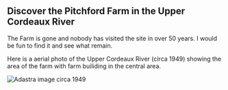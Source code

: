 ## Discover the Pitchford Farm in the Upper Cordeaux River

The Farm is gone and nobody has visited the site in over 50 years. I would be fun to find it and see what remain.

Here is a aerial photo of the Upper Cordeaux River (circa 1949) showing the area of the farm with farm builiding in the central area.

![Adastra image circa 1949](upper_cordeaux_ad_astra_circa_1950.png "Adastra image of the Upper Cordeaux River, NSW circa 1949")
